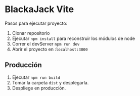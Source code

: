 # BlackaJack Vite

Pasos para ejecutar proyecto:

1. Clonar repositorio
2. Ejecutar ```npm install``` para reconstruir los módulos de node
3. Correr el devServer ```npm run dev```
4. Abrir el proyecto en :```localhost:3000```

## Producción

1. Ejecutar ```npm run build```
2. Tomar la carpeta ```dist``` y desplegarla.
3. Despliege en producción.